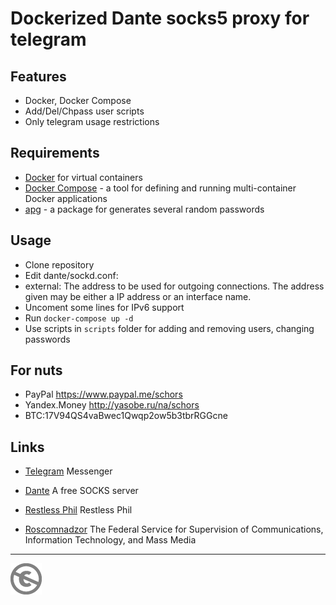 Dockerized Dante socks5 proxy for telegram
==========================================

Features
--------
* Docker, Docker Compose
* Add/Del/Chpass user scripts
* Only telegram usage restrictions

Requirements
------------

* [Docker](https://www.docker.com/docker-community) for virtual containers
* [Docker Compose](https://docs.docker.com/compose/) - a tool for defining and running multi-container Docker applications
* [apg](http://www.adel.nursat.kz/apg/) - a package for generates several random passwords

Usage
-----

* Clone repository
* Edit dante/sockd.conf:
 * external: The address to be used for outgoing connections. The address given may be either a IP address or an interface name.
 * Uncoment some lines for IPv6 support
* Run `docker-compose up -d`
* Use scripts in `scripts` folder for adding and removing users, changing passwords

For nuts
--------

* PayPal https://www.paypal.me/schors
* Yandex.Money http://yasobe.ru/na/schors
* BTC:17V94QS4vaBwec1Qwqp2ow5b3tbrRGGcne

Links
-----

* [Telegram](https://telegram.org/)  Messenger
* [Dante](https://www.inet.no/dante/index.html) A free SOCKS server

* [Restless Phil](https://2018.schors.spb.ru) Restless Phil
* [Roscomnadzor](http://rkn.gov.ru) The Federal Service for Supervision of Communications, Information Technology, and Mass Media


---
[![UNLICENSE](noc.png)](UNLICENSE)
